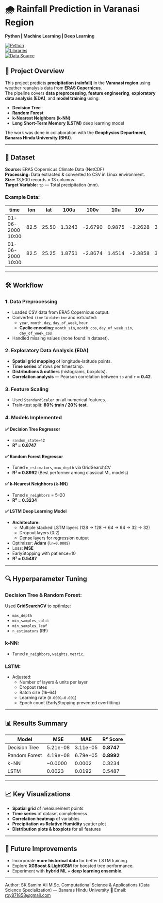 # 🌧️ Rainfall Prediction in Varanasi Region  
**Python | Machine Learning | Deep Learning**

[![Python](https://img.shields.io/badge/Python-3.10%2B-blue.svg)](https://www.python.org/)  
[![Libraries](https://img.shields.io/badge/Libraries-NumPy%2C%20Pandas%2C%20Scikit--Learn%2C%20TensorFlow%2C%20Matplotlib%2C%20Seaborn-green.svg)](https://pypi.org/)  
[![Data Source](https://img.shields.io/badge/Data-ERA5%20Copernicus-orange.svg)](https://cds.climate.copernicus.eu/)  

## 📌 Project Overview
This project predicts **precipitation (rainfall)** in the **Varanasi region** using weather reanalysis data from **ERA5 Copernicus**.  
The pipeline covers **data preprocessing**, **feature engineering**, **exploratory data analysis (EDA)**, and **model training** using:
- **Decision Tree**
- **Random Forest**
- **k-Nearest Neighbors (k-NN)**
- **Long Short-Term Memory (LSTM)** deep learning model

The work was done in collaboration with the **Geophysics Department, Banaras Hindu University (BHU)**.

---

## 📂 Dataset
**Source:** ERA5 Copernicus Climate Data (NetCDF)  
**Processing:** Data extracted & converted to CSV in Linux environment.  
**Size:** 13,500 records × 13 columns.  
**Target Variable:** `tp` — Total precipitation (mm).  

### Example Data:
| time              | lon  | lat   | 100u   | 100v   | 10u    | 10v    | 2t     | e        | sp       | tp          | r     | z       |
|-------------------|------|-------|--------|--------|--------|--------|--------|----------|----------|-------------|-------|---------|
| 01-06-2000 10:00  | 82.5 | 25.50 | 1.3243 | -2.6790| 0.9875 | -2.2628| 310.99 | -0.00020 | 98718.48 | 1.91e-06    | 43.45 | 1914.32 |
| 01-06-2000 10:00  | 82.5 | 25.25 | 1.8751 | -2.8674| 1.4514 | -2.3858| 311.29 | -0.00019 | 98525.48 | 9.54e-07    | 40.92 | 1905.94 |

---

## 🛠 Workflow
### **1. Data Preprocessing**
- Loaded CSV data from ERA5 Copernicus output.
- Converted `time` to `datetime` and extracted:
  - `year`, `month`, `day`, `day_of_week`, `hour`
  - **Cyclic encoding**: `month_sin`, `month_cos`, `day_of_week_sin`, `day_of_week_cos`
- Handled missing values (none found in dataset).

### **2. Exploratory Data Analysis (EDA)**
- **Spatial grid mapping** of longitude-latitude points.
- **Time series** of rows per timestamp.
- **Distributions & outliers** (histograms, boxplots).
- **Correlation analysis** — Pearson correlation between `tp` and `r` ≈ **0.42**.

### **3. Feature Scaling**
- Used `StandardScaler` on all numerical features.
- Train-test split: **80% train / 20% test**.

### **4. Models Implemented**
#### ✅ Decision Tree Regressor
- `random_state=42`
- **R² = 0.8747**

#### ✅ Random Forest Regressor
- Tuned `n_estimators`, `max_depth` via GridSearchCV
- **R² = 0.8992** (Best performer among classical ML models)

#### ✅ k-Nearest Neighbors (k-NN)
- Tuned `n_neighbors` = 5–20
- **R² = 0.3234**

#### ✅ LSTM Deep Learning Model
- **Architecture:**
  - Multiple stacked LSTM layers (128 → 128 → 64 → 64 → 32 → 32)
  - Dropout layers (0.2)
  - Dense layers for regression output
- Optimizer: **Adam** (`lr=0.0005`)
- Loss: **MSE**
- EarlyStopping with patience=10
- **R² = 0.5487**

---

## 🔍 Hyperparameter Tuning
### **Decision Tree & Random Forest:**
Used **GridSearchCV** to optimize:
- `max_depth`
- `min_samples_split`
- `min_samples_leaf`
- `n_estimators` (RF)

### **k-NN:**
- Tuned `n_neighbors`, `weights`, `metric`.

### **LSTM:**
- Adjusted:
  - Number of layers & units per layer
  - Dropout rates
  - Batch size (16–64)
  - Learning rate (`0.0001–0.001`)
  - Epoch count (EarlyStopping prevented overfitting)

---

## 📊 Results Summary
| Model            | MSE          | MAE          | R² Score   |
|------------------|--------------|--------------|------------|
| Decision Tree    | 5.21e-08     | 3.11e-05     | **0.8747** |
| Random Forest    | 4.19e-08     | 6.79e-05     | **0.8992** |
| k-NN             | ~0.0000      | 0.0002       | 0.3234     |
| LSTM             | 0.0023       | 0.0192       | 0.5487     |

---

## 📈 Key Visualizations
- **Spatial grid** of measurement points  
- **Time series** of dataset completeness  
- **Correlation heatmap** of variables  
- **Precipitation vs Relative Humidity** scatter plot  
- **Distribution plots & boxplots** for all features  

---

## 🚀 Future Improvements
- Incorporate **more historical data** for better LSTM training.
- Explore **XGBoost & LightGBM** for boosted tree performance.
- Experiment with **hybrid ML + deep learning ensemble**.

---


Author: SK Samim Ali
M.Sc. Computational Science & Applications (Data Science Specialization) — Banaras Hindu University
📧 Email: roy871858@gmail.com
